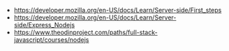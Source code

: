 - https://developer.mozilla.org/en-US/docs/Learn/Server-side/First_steps
- https://developer.mozilla.org/en-US/docs/Learn/Server-side/Express_Nodejs
- https://www.theodinproject.com/paths/full-stack-javascript/courses/nodejs

